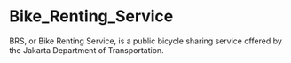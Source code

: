 # Bike_Renting_Service
BRS, or Bike Renting Service, is a public bicycle sharing service offered by the Jakarta Department of Transportation.
